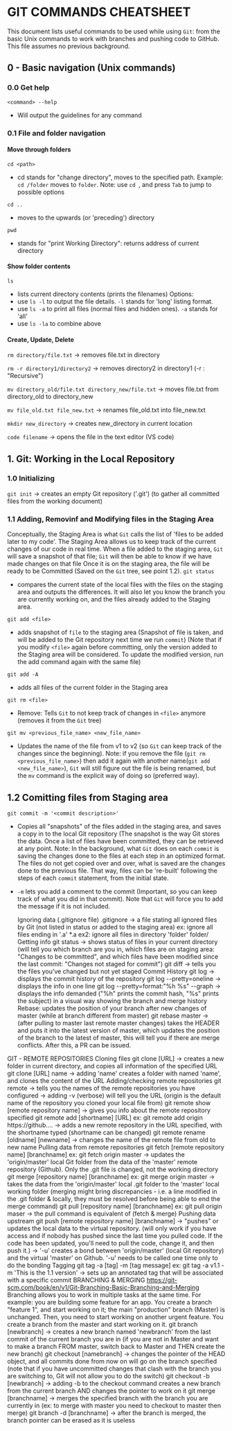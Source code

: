 # GIT COMMANDS CHEATSHEET

This document lists useful commands to be used while using `Git`: from the basic Unix commands to work with branches and pushing code to GitHub. This file assumes no previous background.

## 0 - Basic navigation (Unix commands)
### 0.0 Get help
```<command> --help```
- Will output the guidelines for any command

### 0.1 File and folder navigation
#### Move through folders
```cd <path>```
- cd stands for "change directory", moves to the specified path. Example: `cd /folder` moves to `folder`.
Note: use `cd `, and press `Tab` to jump to possible options

```cd ..```
- moves to the upwards (or 'preceding') directory

```pwd```
- stands for "print Working Directory": returns address of current directory

#### Show folder contents
```ls```
- lists current directory contents (prints the filenames)
Options:
- use `ls -l` to output the file details. `-l` stands for 'long' listing format.
- use `ls -a` to print all files (normal files and hidden ones). `-a` stands for 'all'
- use `ls -la` to combine above 

#### Create, Update, Delete
```rm directory/file.txt```
			-> removes file.txt in directory 

```rm -r directory1/directory2```
			-> removes directory2 in directory1 (-r : "Recursive")

```mv directory_old/file.txt directory_new/file.txt```
			-> moves file.txt from directory_old to directory_new

```mv file_old.txt file_new.txt```
			-> renames file_old.txt into file_new.txt

```mkdir new_directory```
			-> creates new_directory in current location

```code filename```
			-> opens the file in the text editor (VS code)

## 1. Git: Working in the Local Repository
### 1.0 Initializing
```git init```
			-> creates an empty Git repository ('.git') (to gather all committed files from the working document)

### 1.1 Adding, Removinf and Modifying files in the Staging Area
Conceptually, the Staging Area is what `Git` calls the list of 'files to be added later to my code'. 
The Staging Area allows us to keep track of the current changes of our code in real time. When a file added to the staging area, `Git` will save a snapshot of that file; `Git` will then be able to know if we have made changes on that file
Once it is on the staging area, the file will be ready to be Committed (Saved on the `Git` tree, see point 1.2).
```git status```
- compares the current state of the local files with the files on the staging area and outputs the differences. It will also let you know the branch you are currently working on, and the files already added to the Staging area.

```git add <file>```
- adds snapshot of `file` to the staging area (Snapshot of file is taken, and will be added to the Git repository next time we run `commit`) (Note that if you modify `<file>` again before committing, only the version added to the Staging area will be considered. To update the modified version, run the add command again with the same file)

```git add -A```
- adds all files of the current folder in the Staging area
    
```git rm <file>```
- Remove: Tells `Git` to not keep track of changes in `<file>` anymore (removes it from the `Git` tree)

```git mv <previous_file_name> <new_file_name>```
- Updates the name of the file from v1 to v2 (so `Git` can keep track of the changes since the beginning). 
Note: if you remove the file (`git rm <previous_file_name>`) then add it again with another name(`git add <new_file_name>`), `Git` will still figure out the file is being renamed, but the `mv` command is the explicit way of doing so (preferred way).

## 1.2 Comitting files from Staging area
```git commit -m '<commit description>'```
- Copies all "snapshots" of the files added in the staging area, and saves a copy in to the local Git repository (The snapshot is the way Git stores the data. Once a list of files have been committed, they can be retrieved at any point.
Note: In the background, what `Git` does on each `commit` is saving the changes done to the files at each step in an optimized format. The files do not get copied over and over, what is saved are the changes done to the previous file. That way, files can be 're-built' following the steps of each `commit` statement, from the initial state.
- `-m` lets you add a comment to the commit (Important, so you can keep track of what you did in that commit). Note that `Git` will force you to add the message if it is not included.

	Ignoring data (.gitignore file)
		.gitignore
			-> a file stating all ignored files by Git (not listed in status or added to the staging area)
			ex: ignore all files ending in '.a'
			*.a
			ex2: ignore all files in directory 'folder'
			folder/
	Getting info
		git status
			-> shows status of files in your current directory
			   (will tell you which branch are you in,
			   which files are on staging area: "Changes to be committed",
			   and which files have been modified since the last commit: "Changes not staged for commit")
		git diff
			-> tells you the files you've changed but not yet staged
	Commit History
		git log
			-> displays the commit history of the repository
		git log --pretty=oneline
			-> displays the info in one line
		git log --pretty=format:"%h %s" --graph
			-> displays the info demanded ("%h" prints the commit hash, "%s" prints the subject) in a 
			   visual way showing the branch and merge history
	Rebase: updates the position of your branch after new changes of master
		(while at branch different from master)
		git rebase master
			-> (after pulling to master last remote master changes) takes the HEADER and puts it into the 
			   latest version of master, which updates the position of the branch to the latest of master,
			   this will tell you if there are merge conflicts. After this, a PR can be issued.

GIT - REMOTE REPOSITORIES
	Cloning files
		git clone [URL]
			-> creates a new folder in current directory, and copies all information of the specified URL
		git clone [URL] name
			-> adding 'name' creates a folder with named 'name', and clones the content of the URL
	Adding/checking remote repositories
		git remote
			-> tells you the names of the remote repositories you have configured
			-> adding -v (verbose) will tell you the URL
			   (origin is the default name of the repository you cloned your local file from)
		git remote show [remote repository name]
			-> gives you info about the remote repository specified
		git remote add [shortname] [URL]
		ex: git remote add origin https://github....
			-> adds a new remote repository in the URL specified, with the shortname typed
			   (shortname can be changed)
		git remote rename [oldname] [newname]
			-> changes the name of the remote file from old to new name
	Pulling data from remote repositories
		git fetch [remote repository name] [branchname]
		ex: git fetch origin master
			-> updates the 'origin/master' local Git folder from the data of the 'master' remote repository
			   (Github). Only the .git file is changed, not the working directory
		git merge [repository name] [branchname]
		ex: git merge origin master
			-> takes the data from the 'origin/master' local .git folder to the 'master' local working folder 
			   (merging might bring discrepancies - i.e. a line modified in the .git folder & locally, they 
			   must be resolved before being able to end the merge command)
		git pull [repository name] [branchname]
		ex: git pull origin maser
			-> the pull command is equivalent of (fetch & merge)
	Pushing data upstream
		git push [remote repository name] [branchname]
			-> "pushes" or updates the local data to the virtual repository.
			   (will only work if you have access and if nobody has pushed since the last time you pulled code.
			   If the code has been updated, you'll need to pull the code, change it, and then push it.)
			-> '-u' creates a bond between 'origin/master' (local Git repository) and the virtual 'master'
			   on Github. '-u' needs to be called one time only to do the bonding
	Tagging
		git tag -a [tag] -m [tag message]
		ex: git tag -a v1.1 -m 'This is the 1.1 version'
			-> sets up an annotated tag that will be associated with a specific commit
BRANCHING & MERGING
https://git-scm.com/book/en/v1/Git-Branching-Basic-Branching-and-Merging
Branching allows you to work in multiple tasks at the same time. For example: you are building some feature
for an app. You create a branch "feature 1", and start working on it; the main "production" branch (Master) is
unchanged. Then, you need to start working on another urgent feature. You create a branch from the master 
and start working on it.
	git branch [newbranch]
		-> creates a new branch named 'newbranch' from the last commit of the current branch you are in
		   (if you are not in Master and want to make a branch FROM master, switch back to Master and 
		   THEN create the new branch)
	git checkout [namebranch]
		-> changes the pointer of the HEAD object, and all commits done from now on will go on the branch
		   specified
		   (note that if you have uncommitted changes that clash with the branch you are switching to,
		   Git will not allow you to do the switch)
	git checkout -b [newbranch]
		-> adding -b to the checkout command creates a new branch from the current branch AND changes the
		   pointer to work on it
	git merge [branchname]
		-> merges the specified branch with the branch you are currently in (ex: to merge with master you
		   need to checkout to master then merge)
	git branch -d [branchname]
		-> after the branch is merged, the branch pointer can be erased as it is useless